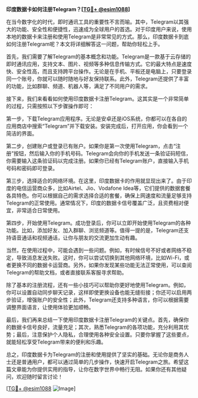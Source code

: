 **印度数据卡如何注册Telegram？[[TG💪+ @esim1088](https://t.me/s/esim1088)]**

在当今数字化的时代，即时通讯工具的重要性不言而喻。其中，Telegram以其强大的功能、安全性和便捷性，迅速成为全球用户的首选。对于印度用户来说，使用本地的数据卡来注册和使用Telegram是非常常见的方式。那么，印度数据卡到底如何注册Telegram呢？本文将详细解答这一问题，帮助你轻松上手。

首先，我们需要了解Telegram的基本概念和功能。Telegram是一款基于云存储的即时通讯应用，支持文本、图片、视频等多种信息传输方式。它的最大特点是速度快、安全性高，而且支持跨平台操作。无论是在手机、平板还是电脑上，只要登录同一个账号，你就可以随时随地与好友保持联系。此外，Telegram还提供了丰富的功能，比如群聊、频道、机器人等，满足了不同用户的需求。

接下来，我们来看看如何使用印度数据卡注册Telegram。这其实是一个非常简单的过程，只需按照以下步骤操作即可：

第一步，下载Telegram应用程序。无论是安卓还是iOS系统，你都可以在各自的应用商店中搜索“Telegram”并下载安装。安装完成后，打开应用，你会看到一个简洁的界面。

第二步，创建账户或登录已有账户。如果你是第一次使用Telegram，点击“注册”按钮，然后输入你的手机号码。Telegram会向你的手机发送一条验证码短信，你需要输入这条验证码以完成注册。如果你已经有Telegram账户，直接输入手机号码和密码即可登录。

第三步，选择适合的网络环境。在这里，印度数据卡的作用就显现出来了。由于印度的电信运营商众多，比如Airtel、Jio、Vodafone Idea等，它们提供的数据套餐各具特色。你可以根据自己的需求选择合适的套餐，确保上网速度和流量足够支持Telegram的正常使用。通常情况下，印度的数据卡信号覆盖广泛，且资费相对便宜，非常适合日常使用。

第四步，开始使用Telegram。成功登录后，你可以立即开始使用Telegram的各种功能。比如，添加好友、加入群聊、浏览频道等。值得一提的是，Telegram还支持语音通话和视频通话，让你与朋友的交流更加生动有趣。

当然，在使用过程中，可能会遇到一些问题。例如，有时候信号不好或者网络不稳定，导致消息发送失败。这时，你可以尝试切换到其他网络环境，比如Wi-Fi，或者更换不同的数据卡运营商。另外，如果你发现某些功能无法正常使用，可以查阅Telegram的帮助文档，或者直接联系客服寻求帮助。

除了基本的注册流程，还有一些小技巧可以帮助你更好地使用Telegram。例如，你可以设置自动同步聊天记录，这样即使更换设备也能无缝衔接；你还可以启用两步验证，增强账户的安全性；此外，Telegram还支持多种语言，你可以根据需要调整界面语言，让使用体验更加顺畅。

最后，我们再来总结一下使用印度数据卡注册Telegram的关键点。首先，确保你的数据卡信号良好，流量充足；其次，熟悉Telegram的各项功能，充分利用其优势；最后，注意保护个人隐私，合理使用各种安全设置。只要你掌握了这些要点，就能轻松享受Telegram带来的便利和乐趣。

总之，印度数据卡为Telegram的注册和使用提供了坚实的基础。无论你是商务人士还是普通用户，都可以通过简单的几步操作，快速开启Telegram之旅。希望这篇文章能为你提供实用的指导，让你在数字世界中畅行无阻。如果你还有其他疑问，欢迎随时留言讨论！

[[TG💪+ @esim1088](https://t.me/s/esim1088) ![Image](https://i.postimg.cc/4NQfJmqS/Snipaste-2025-05-13-00-14-12.png)]